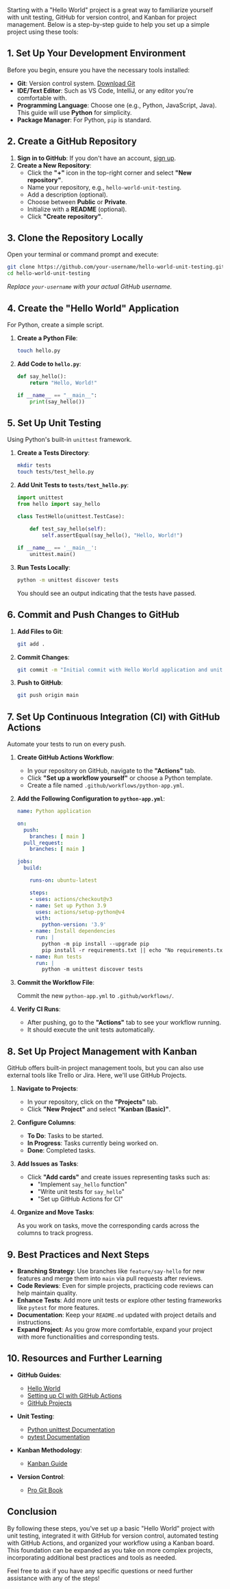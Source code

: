 Starting with a "Hello World" project is a great way to familiarize yourself with unit testing, GitHub for version control, and Kanban for project management. Below is a step-by-step guide to help you set up a simple project using these tools:

## 1. **Set Up Your Development Environment**

Before you begin, ensure you have the necessary tools installed:

- **Git**: Version control system. [Download Git](https://git-scm.com/downloads)
- **IDE/Text Editor**: Such as VS Code, IntelliJ, or any editor you're comfortable with.
- **Programming Language**: Choose one (e.g., Python, JavaScript, Java). This guide will use **Python** for simplicity.
- **Package Manager**: For Python, `pip` is standard.

## 2. **Create a GitHub Repository**

1. **Sign in to GitHub**: If you don't have an account, [sign up](https://github.com/join).
2. **Create a New Repository**:
   - Click the **"+"** icon in the top-right corner and select **"New repository"**.
   - Name your repository, e.g., `hello-world-unit-testing`.
   - Add a description (optional).
   - Choose between **Public** or **Private**.
   - Initialize with a **README** (optional).
   - Click **"Create repository"**.

## 3. **Clone the Repository Locally**

Open your terminal or command prompt and execute:

```bash
git clone https://github.com/your-username/hello-world-unit-testing.git
cd hello-world-unit-testing
```

*Replace `your-username` with your actual GitHub username.*

## 4. **Create the "Hello World" Application**

For Python, create a simple script.

1. **Create a Python File**:

   ```bash
   touch hello.py
   ```

2. **Add Code to `hello.py`**:

   ```python
   def say_hello():
       return "Hello, World!"

   if __name__ == "__main__":
       print(say_hello())
   ```

## 5. **Set Up Unit Testing**

Using Python's built-in `unittest` framework.

1. **Create a Tests Directory**:

   ```bash
   mkdir tests
   touch tests/test_hello.py
   ```

2. **Add Unit Tests to `tests/test_hello.py`**:

   ```python
   import unittest
   from hello import say_hello

   class TestHello(unittest.TestCase):
       
       def test_say_hello(self):
           self.assertEqual(say_hello(), "Hello, World!")

   if __name__ == '__main__':
       unittest.main()
   ```

3. **Run Tests Locally**:

   ```bash
   python -m unittest discover tests
   ```

   You should see an output indicating that the tests have passed.

## 6. **Commit and Push Changes to GitHub**

1. **Add Files to Git**:

   ```bash
   git add .
   ```

2. **Commit Changes**:

   ```bash
   git commit -m "Initial commit with Hello World application and unit tests"
   ```

3. **Push to GitHub**:

   ```bash
   git push origin main
   ```

## 7. **Set Up Continuous Integration (CI) with GitHub Actions**

Automate your tests to run on every push.

1. **Create GitHub Actions Workflow**:

   - In your repository on GitHub, navigate to the **"Actions"** tab.
   - Click **"Set up a workflow yourself"** or choose a Python template.
   - Create a file named `.github/workflows/python-app.yml`.

2. **Add the Following Configuration to `python-app.yml`**:

   ```yaml
   name: Python application

   on:
     push:
       branches: [ main ]
     pull_request:
       branches: [ main ]

   jobs:
     build:

       runs-on: ubuntu-latest

       steps:
       - uses: actions/checkout@v3
       - name: Set up Python 3.9
         uses: actions/setup-python@v4
         with:
           python-version: '3.9'
       - name: Install dependencies
         run: |
           python -m pip install --upgrade pip
           pip install -r requirements.txt || echo "No requirements.txt found"
       - name: Run tests
         run: |
           python -m unittest discover tests
   ```

3. **Commit the Workflow File**:

   Commit the new `python-app.yml` to `.github/workflows/`.

4. **Verify CI Runs**:

   - After pushing, go to the **"Actions"** tab to see your workflow running.
   - It should execute the unit tests automatically.

## 8. **Set Up Project Management with Kanban**

GitHub offers built-in project management tools, but you can also use external tools like Trello or Jira. Here, we'll use GitHub Projects.

1. **Navigate to Projects**:

   - In your repository, click on the **"Projects"** tab.
   - Click **"New Project"** and select **"Kanban (Basic)"**.

2. **Configure Columns**:

   - **To Do**: Tasks to be started.
   - **In Progress**: Tasks currently being worked on.
   - **Done**: Completed tasks.

3. **Add Issues as Tasks**:

   - Click **"Add cards"** and create issues representing tasks such as:
     - "Implement `say_hello` function"
     - "Write unit tests for `say_hello`"
     - "Set up GitHub Actions for CI"

4. **Organize and Move Tasks**:

   As you work on tasks, move the corresponding cards across the columns to track progress.

## 9. **Best Practices and Next Steps**

- **Branching Strategy**: Use branches like `feature/say-hello` for new features and merge them into `main` via pull requests after reviews.
- **Code Reviews**: Even for simple projects, practicing code reviews can help maintain quality.
- **Enhance Tests**: Add more unit tests or explore other testing frameworks like `pytest` for more features.
- **Documentation**: Keep your `README.md` updated with project details and instructions.
- **Expand Project**: As you grow more comfortable, expand your project with more functionalities and corresponding tests.

## 10. **Resources and Further Learning**

- **GitHub Guides**:
  - [Hello World](https://guides.github.com/activities/hello-world/)
  - [Setting up CI with GitHub Actions](https://docs.github.com/en/actions/quickstart)
  - [GitHub Projects](https://docs.github.com/en/issues/organizing-your-work-with-projects/learning-about-projects/about-projects)

- **Unit Testing**:
  - [Python unittest Documentation](https://docs.python.org/3/library/unittest.html)
  - [pytest Documentation](https://docs.pytest.org/en/7.2.x/)

- **Kanban Methodology**:
  - [Kanban Guide](https://www.atlassian.com/agile/kanban)

- **Version Control**:
  - [Pro Git Book](https://git-scm.com/book/en/v2)

## **Conclusion**

By following these steps, you've set up a basic "Hello World" project with unit testing, integrated it with GitHub for version control, automated testing with GitHub Actions, and organized your workflow using a Kanban board. This foundation can be expanded as you take on more complex projects, incorporating additional best practices and tools as needed.

Feel free to ask if you have any specific questions or need further assistance with any of the steps!
